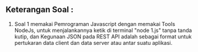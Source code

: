 ## Keterangan Soal :
1. Soal 1 memakai Pemrograman Javascript dengan memakai Tools NodeJs, untuk menjalankannya ketik di terminal "node 1.js" tanpa tanda kutip, dan Kegunaan JSON pada REST API adalah sebagai format untuk pertukaran data client dan data server atau antar suatu aplikasi.



